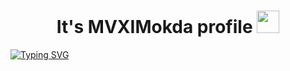 <h1 align="center">It's MVXIMokda profile</a> 
<img src="https://github.com/blackcater/blackcater/raw/main/images/Hi.gif" height="36"/></h1>
<a href="https://git.io/typing-svg"><img src="https://readme-typing-svg.herokuapp.com?font=Fira+Code&pause=1000&color=F7F7F7&center=true&width=435&lines=Backend-developer+" alt="Typing SVG" /></a>
